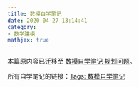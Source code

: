 ```yaml
---
title: 数模自学笔记
date: 2020-04-27 13:14:41
category:
- 数学建模
mathjax: true
---
```


本篇原内容已迁移至 [数模自学笔记 规划问题](optimization/)。

所有自学笔记的链接：[Tags: 数模自学笔记](/tags/数模自学笔记/)
